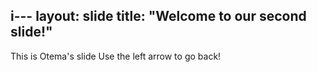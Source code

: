 i---
layout: slide
title: "Welcome to our second slide!"
---
This is Otema's slide
Use the left arrow to go back!

